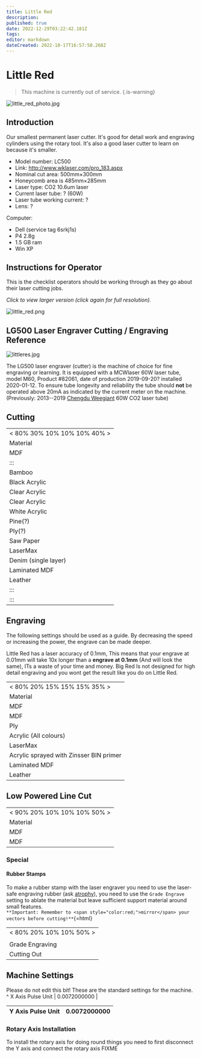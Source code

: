 ```yaml
---
title: Little Red
description: 
published: true
date: 2022-12-29T03:22:42.181Z
tags: 
editor: markdown
dateCreated: 2022-10-17T16:57:50.268Z
---
```


# Little Red

> This machine is currently out of service.
{.is-warning}


![little_red_photo.jpg](/tools/lasers/little_red_photo.jpg)

## Introduction

Our smallest permanent laser cutter. It's good for detail work and engraving cylinders using the rotary tool. It's also a good laser cutter to learn on because it's smaller.

-   Model number: LC500
-   Link: <http://www.wklaser.com/pro_183.aspx>
-   Nominal cut area: 500mm×300mm
-   Honeycomb area is 485mm×285mm
-   Laser type: CO2 10.6um laser
-   Current laser tube: ? (60W)
-   Laser tube working current: ?
-   Lens: ?

Computer:

-   Dell (service tag 6srkj1s)
-   P4 2.8g
-   1.5 GB ram
-   Win XP

## Instructions for Operator

This is the checklist operators should be working through as they go about their laser cutting jobs.

*Click to view larger version (click again for full resolution).*

![little_red.png](/tools/lasers/little_red.png)

## LG500 Laser Engraver Cutting / Engraving Reference

![littleres.jpg](/tools/lasers/littleres.jpg)

The LG500 laser engraver (cutter) is the machine of choice for fine engraving or learning. It is equipped with a MCWlaser 60W laser tube, model M60, Product \#82061, date of production 2019-09-20? installed 2020-01-12. To ensure tube longevity and reliability the tube should **not** be operated above 20mA as indicated by the current meter on the machine.  
(Previously: 2013--2019 [Chengdu Weegiant](http://www.cdgri.com/) 60W CO2 laser tube)

## Cutting

|                               |
|-------------------------------|
| \< 80% 30% 10% 10% 10% 40% \> |
| Material                      |
| MDF                           |
| :::                           |
| Bamboo                        |
| Black Acrylic                 |
| Clear Acrylic                 |
| Clear Acrylic                 |
| White Acrylic                 |
| Pine(?)                       |
| Ply(?)                        |
| Saw Paper                     |
| LaserMax                      |
| Denim (single layer)          |
| Laminated MDF                 |
| Leather                       |
| :::                           |
| :::                           |

## Engraving

The following settings should be used as a guide. By decreasing the speed or increasing the power, the engrave can be made deeper.

Little Red has a laser accuracy of 0.1mm, This means that your engrave at 0.01mm will take 10x longer than a **engrave at 0.1mm** (And will look the same), ITs a waste of your time and money. Big Red Is not designed for high detail engraving and you wont get the result like you do on Little Red.

|                                         |
|-----------------------------------------|
| \< 80% 20% 15% 15% 15% 35% \>           |
| Material                                |
| MDF                                     |
| MDF                                     |
| Ply                                     |
| Acrylic (All colours)                   |
| LaserMax                                |
| Acrylic sprayed with Zinsser BIN primer |
| Laminated MDF                           |
| Leather                                 |

## Low Powered Line Cut

|                               |
|-------------------------------|
| \< 90% 20% 10% 10% 10% 50% \> |
| Material                      |
| MDF                           |
| MDF                           |

### Special

#### Rubber Stamps

To make a rubber stamp with the laser engraver you need to use the laser-safe engraving rubber (ask [atrophy](/user/atrophy)), you need to use the `Grade Engrave` setting to ablate the material but leave sufficient support material around small features.  
`
**Important: Remember to <span style="color:red;">mirror</span> your vectors before cutting!**
`{=html}

|                           |
|---------------------------|
| \< 80% 20% 10% 10% 50% \> |
|                           |
| Grade Engraving           |
| Cutting Out               |

## Machine Settings

Please do not edit this bit! These are the standard settings for the machine.  
\^ X Axis Pulse Unit \| 0.0072000000 \|

| Y Axis Pulse Unit | 0.0072000000 |
|-------------------|--------------|

### Rotary Axis Installation

To install the rotary axis for doing round things you need to first disconnect the Y axis and connect the rotary axis FIXME  
